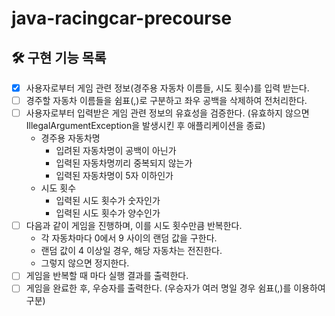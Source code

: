 # java-racingcar-precourse

## 🛠️ 구현 기능 목록

- [X] 사용자로부터 게임 관련 정보(경주용 자동차 이름들, 시도 횟수)를 입력 받는다.
- [ ] 경주할 자동차 이름들을 쉼표(,)로 구분하고 좌우 공백을 삭제하여 전처리한다.
- [ ] 사용자로부터 입력받은 게임 관련 정보의 유효성을 검증한다. (유효하지 않으면 IllegalArgumentException을 발생시킨 후 애플리케이션을 종료)
    - 경주용 자동차명
        - 입려된 자동차명이 공백이 아닌가
        - 입력된 자동차명끼리 중복되지 않는가
        - 입력된 자동차명이 5자 이하인가
    - 시도 횟수
        - 입력된 시도 횟수가 숫자인가
        - 입력된 시도 횟수가 양수인가
- [ ] 다음과 같이 게임을 진행하며, 이를 시도 횟수만큼 반복한다.
    - 각 자동차마다 0에서 9 사이의 랜덤 값을 구한다.
    - 랜덤 값이 4 이상일 경우, 해당 자동차는 전진한다.
    - 그렇지 않으면 정지한다.
- [ ] 게임을 반복할 때 마다 실행 결과를 출력한다.
- [ ] 게임을 완료한 후, 우승자를 출력한다. (우승자가 여러 명일 경우 쉼표(,)를 이용하여 구분)